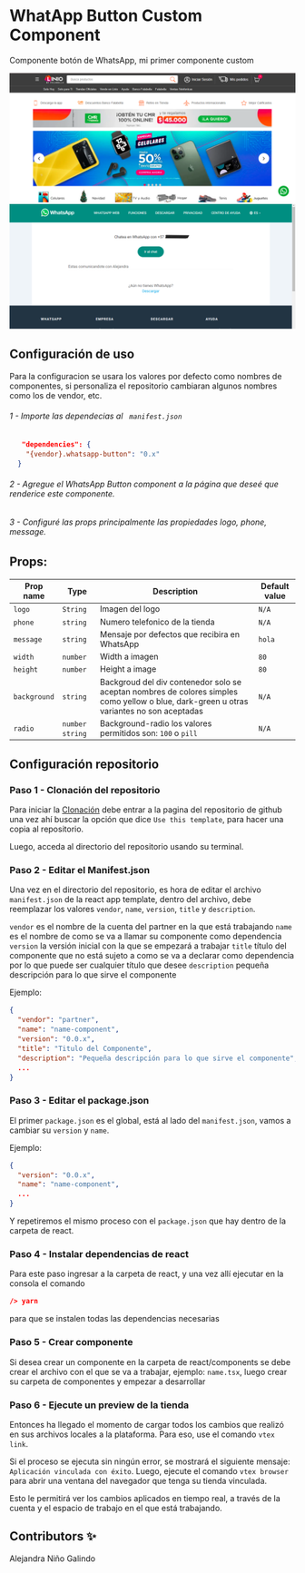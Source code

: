# WhatApp Button  Custom Component

Componente botón de WhatsApp, mi primer componente custom

<div align="center">

![whatsapp-button](assets/img/readme__buttom-whatsApp.png)
![whatsapp-button](assets/img/readme__redirec-whatsApp.png)


</div>
  
## Configuración de uso

Para la configuracion se usara los valores por defecto como nombres de componentes, si personaliza el repositorio cambiaran algunos nombres como los de vendor, etc. 

###### 1 - Importe las dependecias al ` manifest.json`

```json
   "dependencies": {
    "{vendor}.whatsapp-button": "0.x"
  }
```
######  2 - Agregue el WhatsApp Button component a la página que deseé que renderice este componente.

######  3 - Configuré las props principalmente las propiedades logo, phone, message.

## Props:

| Prop name      | Type     | Description                                          | Default value |
| -------------- | -------- | ---------------------------------------------------- | ------------- |
| `logo`     | `String` | Imagen del logo   |  `N/A` |
| `phone`    | `string` | Numero telefonico de la tienda |   `N/A`     |
| `message`  | `string` | Mensaje por defectos que recibira en WhatsApp  | `hola` |
| `width`  | `number` |  Width a imagen  |  `80`  |
| `height`   | `number` |  Height a image | `80` |           |
| `background` | `string` |  Backgroud del div contenedor solo se aceptan nombres de colores simples como yellow o blue, dark-green u otras variantes no son aceptadas |  `N/A` |
| `radio`    | `number` `string` |  Background-radio los valores permitidos son: `100` o `pill` |  `N/A` |

## Configuración repositorio 
### Paso 1 - Clonación del repositorio

Para iniciar la [Clonación](https://github.com/vtex-apps/react-app-template) debe entrar a la pagina del repositorio de github una vez ahí buscar la opción que dice `Use this template`, para hacer una copia al repositorio.

Luego, acceda al directorio del repositorio usando su terminal.

### Paso 2 - Editar el Manifest.json

Una vez en el directorio del repositorio, es hora de editar el archivo `manifest.json` de la react app template, dentro del archivo, debe reemplazar los valores `vendor`, `name`, `version`, `title` y `description`.

 `vendor` es el nombre de la cuenta del partner en la que está trabajando
 `name` es el nombre de como se va a llamar su componente como dependencia
 `version` la versión inicial con la que se empezará a trabajar
 `title` título del componente que no está sujeto a como se va a declarar como dependencia por lo que puede ser cualquier título que desee
 `description` pequeña descripción para lo que sirve el componente
 
Ejemplo:

```json
{
  "vendor": "partner",
  "name": "name-component",
  "version": "0.0.x",
  "title": "Titulo del Componente",
  "description": "Pequeña descripción para lo que sirve el componente",
  ...
}
```

### Paso 3 - Editar el package.json

El primer `package.json` es el global, está al lado del `manifest.json`, vamos a cambiar su `version` y `name`.
 
Ejemplo:

```json
{
  "version": "0.0.x",
  "name": "name-component",
  ...
}
```

Y repetiremos el mismo proceso con el `package.json` que hay dentro de la carpeta de react.

### Paso 4 - Instalar dependencias de react

Para este paso ingresar a la carpeta de react, y una vez allí ejecutar en la consola el comando
```json
/> yarn
```
para que se instalen todas las dependencias necesarias

### Paso 5 - Crear componente

Si desea crear un componente en la carpeta de react/components se debe crear el archivo con el que se va a trabajar, ejemplo: `name.tsx`, luego crear su carpeta de componentes y empezar a desarrollar

### Paso 6 - Ejecute un preview de la tienda

Entonces ha llegado el momento de cargar todos los cambios que realizó en sus archivos locales a la plataforma. Para eso, use el comando `vtex link`.

Si el proceso se ejecuta sin ningún error, se mostrará el siguiente mensaje: `Aplicación vinculada con éxito`. Luego, ejecute el comando `vtex browser` para abrir una ventana del navegador que tenga su tienda vinculada.

Esto le permitirá ver los cambios aplicados en tiempo real, a través de la cuenta y el espacio de trabajo en el que está trabajando.

 
## Contributors ✨

Alejandra Niño Galindo


